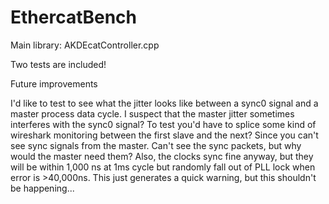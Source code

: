 # EthercatBench

Main library: AKDEcatController.cpp

Two tests are included!



Future improvements

I'd like to test to see what the jitter looks like between a sync0 signal and a master process data cycle. I suspect that the master jitter sometimes interferes with the sync0 signal?
To test you'd have to splice some kind of wireshark monitoring between the first slave and the next? Since you can't see sync signals from the master. Can't see the sync packets, but why would the master need them? Also, the clocks sync fine anyway, but they will be within 1,000 ns at 1ms cycle but randomly fall out of PLL lock when error is >40,000ns. This just generates a quick warning, but this shouldn't be happening...